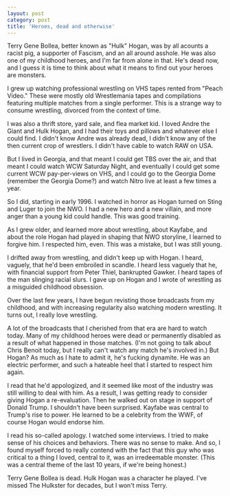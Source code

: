 ```yaml
---
layout: post
category: post
title: 'Heroes, dead and otherwise'
---
```

Terry Gene Bollea, better known as "Hulk" Hogan, was by all acounts a racist pig, a supporter of Fascism, and an all around asshole. He was also one of my childhood heroes, and I'm far from alone in that. He's dead now, and I guess it is time to think about what it means to find out your heroes are monsters. 

I grew up watching professional wrestling on VHS tapes rented from "Peach Video." These were mostly old Wrestlemania tapes and compilations featuring multiple matches from a single performer. This is a strange way to consume wrestling, divorced from the context of time. 

I was also a thrift store, yard sale, and flea market kid. I loved Andre the Giant and Hulk Hogan, and I had their toys and pillows and whatever else I could find. I didn't know Andre was already dead, I didn't know any of the then current crop of wrestlers. I didn't have cable to watch RAW on USA. 

But I lived in Georgia, and that meant I could get TBS over the air, and that meant I could watch WCW Saturday Night, and eventually I could get some current WCW pay-per-views on VHS, and I could go to the Georgia Dome (remember the Georgia Dome?) and watch Nitro live at least a few times a year. 

So I did, starting in early 1996. I watched in horror as Hogan turned on Sting and Luger to join the NWO. I had a new hero and a new villain, and more anger than a young kid could handle. This was good training. 

As I grew older, and learned more about wrestling, about Kayfabe, and about the role Hogan had played in shaping that NWO storyline, I learned to forgive him. I respected him, even. This was a mistake, but I was still young. 

I drifted away from wrestling, and didn't keep up with Hogan. I heard, vaguely, that he'd been embroiled in scandle. I heard less vaguely that he, with financial support from Peter Thiel, bankrupted Gawker. I heard tapes of the man slinging racial slurs. I gave up on Hogan and I wrote of wrestling as a misguided childhood obsession. 

Over the last few years, I have begun revisting those broadcasts from my childhood, and with increasing regularity also watching modern wrestling. It turns out, I really love wrestling. 

A lot of the broadcasts that I cherished from that era are hard to watch today. Many of my childhood heroes were dead or permanently disabled as a result of what happened in those matches. (I'm not going to talk about Chris Benoit today, but I really can't watch any match he's involved in.) But Hogan? As much as I hate to admit it, he's fucking dynamite. He was an electric performer, and such a hateable heel that I started to respect him again.

I read that he'd appologized, and it seemed like most of the industry was still willing to deal with him. As a result, I was getting ready to consider giving Hogan a re-evaluation. Then he walked out on stage in support of Donald Trump. I shouldn't have been surprised. Kayfabe was central to Trump's rise to power. He learned to be a celebrity from the WWF, of course Hogan would endorse him. 

I read his so-called apology. I watched some interviews. I tried to make sense of his choices and behaviors. There was no sense to make. And so, I found myself forced to really contend with the fact that this guy who was critical to a thing I loved, central to it, was an irredeemable monster. (This was a central theme of the last 10 years, if we're being honest.) 

Terry Gene Bollea is dead. Hulk Hogan was a character he played. I've missed The Hulkster for decades, but I won't miss Terry. 